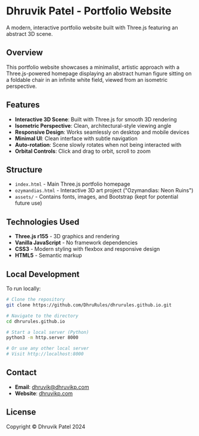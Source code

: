 # Dhruvik Patel - Portfolio Website

A modern, interactive portfolio website built with Three.js featuring an abstract 3D scene.

## Overview

This portfolio website showcases a minimalist, artistic approach with a Three.js-powered homepage displaying an abstract human figure sitting on a foldable chair in an infinite white field, viewed from an isometric perspective.

## Features

- **Interactive 3D Scene**: Built with Three.js for smooth 3D rendering
- **Isometric Perspective**: Clean, architectural-style viewing angle
- **Responsive Design**: Works seamlessly on desktop and mobile devices
- **Minimal UI**: Clean interface with subtle navigation
- **Auto-rotation**: Scene slowly rotates when not being interacted with
- **Orbital Controls**: Click and drag to orbit, scroll to zoom

## Structure

- `index.html` - Main Three.js portfolio homepage
- `ozymandias.html` - Interactive 3D art project ("Ozymandias: Neon Ruins")
- `assets/` - Contains fonts, images, and Bootstrap (kept for potential future use)

## Technologies Used

- **Three.js r155** - 3D graphics and rendering
- **Vanilla JavaScript** - No framework dependencies
- **CSS3** - Modern styling with flexbox and responsive design
- **HTML5** - Semantic markup

## Local Development

To run locally:

```bash
# Clone the repository
git clone https://github.com/DhruRules/dhrurules.github.io.git

# Navigate to the directory
cd dhrurules.github.io

# Start a local server (Python)
python3 -m http.server 8000

# Or use any other local server
# Visit http://localhost:8000
```

## Contact

- **Email**: dhruvik@dhruvikp.com
- **Website**: [dhruvikp.com](https://dhruvikp.com)

## License

Copyright © Dhruvik Patel 2024
